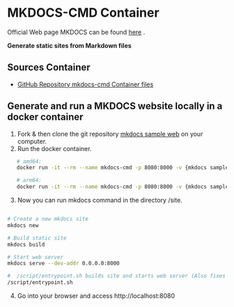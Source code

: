 # MKDOCS-CMD Container

Official Web page MKDOCS can be found [here](https://www.mkdocs.org) .

**Generate static sites from Markdown files**

## Sources Container

- [GitHub Repository mkdocs-cmd Container files](https://github.com/peterhee/DockerContainer/tree/master/mkdocs-cmd)

## Generate and run a MKDOCS website locally in a docker container

1. Fork & then clone the git repository
   [mkdocs sample web](git@github.com:martinlingstuyl/blimped-mkdocs.git) on
   your computer.
2. Run the docker container.

```bash
   # amd64:
   docker run -it --rm --name mkdocs-cmd -p 8080:8000 -v {mkdocs sample web folder}:/site docker.io/pheese/mkdocs-cmd:amd64

   # arm64:
   docker run -it --rm --name mkdocs-cmd -p 8080:8000 -v {mkdocs sample web folder}:/site docker.io/pheese/mkdocs-cmd:arm64
```

3. Now you can run mkdocs command in the directory /site.

```bash

# Create a new mkdocs site
mkdocs new

# Build static site
mkdocs build

# Start web server
mkdocs serve --dev-addr 0.0.0.0:8000

#  /script/entrypoint.sh builds site and starts web server (Also fixes permission issue running the first time)
/script/entrypoint.sh
```

4. Go into your browser and access http://localhost:8080
